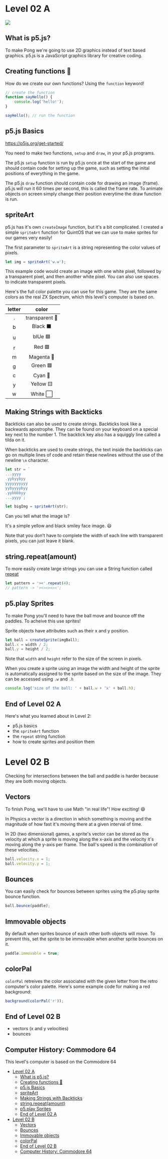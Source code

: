 # Level 02 A

![](https://elasticbeanstalk-us-east-2-651921832906.s3.us-east-2.amazonaws.com/QuintOS/bootScreen5.jpg)

## What is p5.js?

To make Pong we're going to use 2D graphics instead of text based graphics. p5.js is a JavaScript graphics library for creative coding.

## Creating functions 👷

How do we create our own functions? Using the `function` keyword!

```js
// create the function
function sayHello() {
	console.log('hello!');
}

sayHello(); // run the function
```

## p5.js Basics

https://p5js.org/get-started/

You need to make two functions, `setup` and `draw`, in your p5.js programs.

The p5.js `setup` function is run by p5.js once at the start of the game and should contain code for setting up the game, such as setting the inital positions of everything in the game.

The p5.js `draw` function should contain code for drawing an image (frame). p5.js will run it 60 times per second, this is called the frame rate. To animate objects on screen simply change their position everytime the draw function is run.

## spriteArt

p5.js has it's own `createImage` function, but it's a bit complicated. I created a simple `spriteArt` function for QuintOS that we can use to make sprites for our games very easily!

The first parameter to `spriteArt` is a string representing the color values of pixels.

```js
let img = spriteArt('w.w');
```

This example code would create an image with one white pixel, followed by a transparent pixel, and then another white pixel. You can also use spaces to indicate transparent pixels.

Here's the full color palette you can use for this game. They are the same colors as the real ZX Spectrum, which this level's computer is based on.

| letter |     color      |
| :----: | :------------: |
|   .    | transparent 🔳 |
|   b    |    Black ⬛    |
|   u    |    blUe 🟦     |
|   r    |     Red 🟥     |
|   m    |   Magenta 🔴   |
|   g    |    Green 🟩    |
|   c    |    Cyan 🔵     |
|   y    |   Yellow 🟨    |
|   w    |    White ⬜    |

## Making Strings with Backticks

Backticks can also be used to create strings. Backticks look like a backwards apostrophe. They can be found on your keyboard on a special key next to the number 1. The backtick key also has a squiggly line called a tilda on it.

When backticks are used to create strings, the text inside the backticks can go on multiple lines of code and retain these newlines without the use of the newline `\n` character.

```js
let str = `
...yyyy
.yybyybyy
yyyyyyyyyy
yybyyyybyy
.yybbbbyy
...yyyy`;

let bigImg = spriteArt(str);
```

Can you tell what the image is?

It's a simple yellow and black smiley face image. 😃

Note that you don't have to complete the width of each line with transparent pixels, you can just leave it blank.

## string.repeat(amount)

To more easily create large strings you can use a String function called [repeat](https://developer.mozilla.org/en-US/docs/Web/JavaScript/Reference/Global_Objects/String/repeat)

```js
let pattern = '><'.repeat(4);
// pattern -> '><><><><';
```

## p5.play Sprites

To make Pong you'll need to have the ball move and bounce off the paddles. To acheive this use sprites!

Sprite objects have attributes such as their x and y position.

```js
let ball = createSprite(imgBall);
ball.x = width / 2;
ball.y = height / 2;
```

Note that `width` and `height` refer to the size of the screen in pixels.

When you create a sprite using an image the width and height of the sprite is automatically assigned to the sprite based on the size of the image. They can be accessed using `.w` and `.h`

```js
console.log('size of the ball: ' + ball.w + 'x' + ball.h);
```

## End of Level 02 A

Here's what you learned about in Level 2:

- p5.js basics
- the `spriteArt` function
- the `repeat` string function
- how to create sprites and position them

# Level 02 B

Checking for intersections between the ball and paddle is harder because they are both moving objects.

## Vectors

To finish Pong, we'll have to use Math "in real life"! How exciting! 😄

In Physics a vector is a direction in which something is moving and the magnitude of how fast it's moving there at a given interval of time.

In 2D (two dimensional) games, a sprite's vector can be stored as the velocity at which a sprite is moving along the x-axis and the velocity it's moving along the y-axis per frame. The ball's speed is the combination of these velocities.

```js
ball.velocity.x = 1;
ball.velocity.y = 1;
```

## Bounces

You can easily check for bounces between sprites using the p5.play sprite bounce function.

```js
ball.bounce(paddle);
```

## Immovable objects

By default when sprites bounce of each other both objects will move. To prevent this, set the sprite to be immovable when another sprite bounces on it.

```js
paddle.immovable = true;
```

## colorPal

`colorPal` retreives the color associated with the given letter from the retro computer's color palette. Here's some example code for making a red background:

```js
background(colorPal('r'));
```

## End of Level 02 B

- vectors (x and y velocities)
- bounces

## Computer History: Commodore 64

This level's computer is based on the Commodore 64

- [Level 02 A](#level-02-a)
	- [What is p5.js?](#what-is-p5js)
	- [Creating functions 👷](#creating-functions-)
	- [p5.js Basics](#p5js-basics)
	- [spriteArt](#spriteart)
	- [Making Strings with Backticks](#making-strings-with-backticks)
	- [string.repeat(amount)](#stringrepeatamount)
	- [p5.play Sprites](#p5play-sprites)
	- [End of Level 02 A](#end-of-level-02-a)
- [Level 02 B](#level-02-b)
	- [Vectors](#vectors)
	- [Bounces](#bounces)
	- [Immovable objects](#immovable-objects)
	- [colorPal](#colorpal)
	- [End of Level 02 B](#end-of-level-02-b)
	- [Computer History: Commodore 64](#computer-history-commodore-64)
